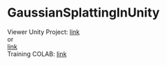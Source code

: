 # GaussianSplattingInUnity

Viewer Unity Project:
[link](https://drive.google.com/file/d/14TnhSAvrvxURT3AC9eKyljEJanB-v5My/view?usp=drive_link)
<br>or<br>
[link](https://drive.google.com/file/d/14TnhSAvrvxURT3AC9eKyljEJanB-v5My/view?usp=sharing)
<br>
Training COLAB:
[link](https://colab.research.google.com/drive/1WvXGULlwaVcjvTAwzg7FOMhsD73eUprc?usp=drive_link)
